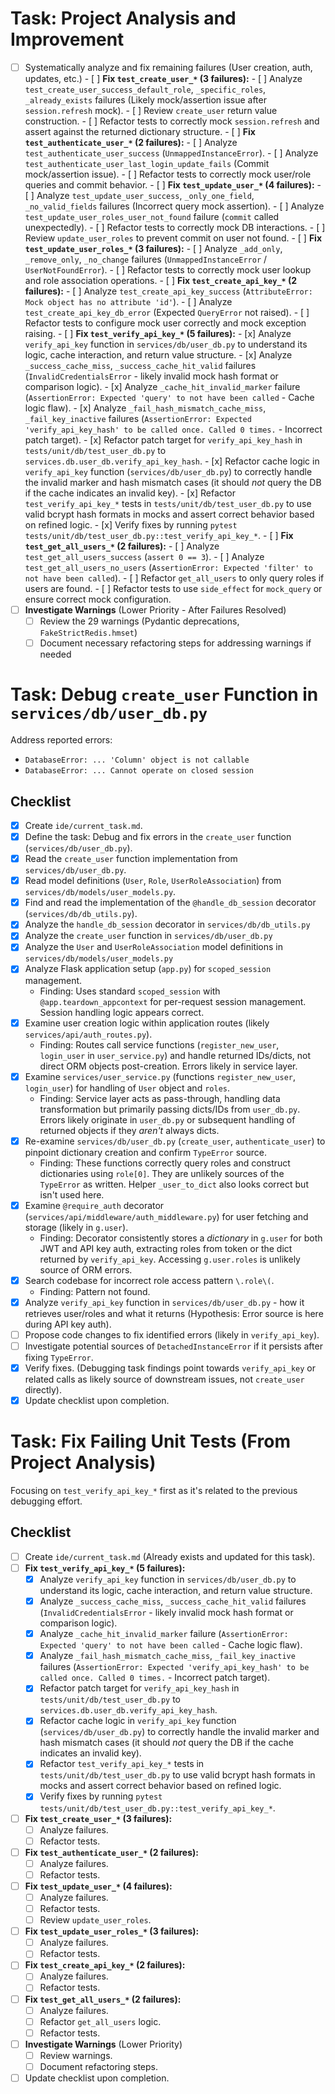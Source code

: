 # Task: Project Analysis and Improvement

- [ ] Systematically analyze and fix remaining failures (User creation, auth, updates, etc.)
      - [ ] **Fix `test_create_user_*` (3 failures):**
        - [ ] Analyze `test_create_user_success_default_role`, `_specific_roles`, `_already_exists` failures (Likely mock/assertion issue after `session.refresh` mock).
        - [ ] Review `create_user` return value construction.
        - [ ] Refactor tests to correctly mock `session.refresh` and assert against the returned dictionary structure.
      - [ ] **Fix `test_authenticate_user_*` (2 failures):**
        - [ ] Analyze `test_authenticate_user_success` (`UnmappedInstanceError`).
        - [ ] Analyze `test_authenticate_user_last_login_update_fails` (Commit mock/assertion issue).
        - [ ] Refactor tests to correctly mock user/role queries and commit behavior.
      - [ ] **Fix `test_update_user_*` (4 failures):**
        - [ ] Analyze `test_update_user_success`, `_only_one_field`, `_no_valid_fields` failures (Incorrect query mock assertion).
        - [ ] Analyze `test_update_user_roles_user_not_found` failure (`commit` called unexpectedly).
        - [ ] Refactor tests to correctly mock DB interactions.
        - [ ] Review `update_user_roles` to prevent commit on user not found.
      - [ ] **Fix `test_update_user_roles_*` (3 failures):**
        - [ ] Analyze `_add_only`, `_remove_only`, `_no_change` failures (`UnmappedInstanceError` / `UserNotFoundError`).
        - [ ] Refactor tests to correctly mock user lookup and role association operations.
      - [ ] **Fix `test_create_api_key_*` (2 failures):**
        - [ ] Analyze `test_create_api_key_success` (`AttributeError: Mock object has no attribute 'id'`).
        - [ ] Analyze `test_create_api_key_db_error` (Expected `QueryError` not raised).
        - [ ] Refactor tests to configure mock user correctly and mock exception raising.
      - [ ] **Fix `test_verify_api_key_*` (5 failures):**
        - [x] Analyze `verify_api_key` function in `services/db/user_db.py` to understand its logic, cache interaction, and return value structure.
        - [x] Analyze `_success_cache_miss`, `_success_cache_hit_valid` failures (`InvalidCredentialsError` - likely invalid mock hash format or comparison logic).
        - [x] Analyze `_cache_hit_invalid_marker` failure (`AssertionError: Expected 'query' to not have been called` - Cache logic flaw).
        - [x] Analyze `_fail_hash_mismatch_cache_miss`, `_fail_key_inactive` failures (`AssertionError: Expected 'verify_api_key_hash' to be called once. Called 0 times.` - Incorrect patch target).
        - [x] Refactor patch target for `verify_api_key_hash` in `tests/unit/db/test_user_db.py` to `services.db.user_db.verify_api_key_hash`.
        - [x] Refactor cache logic in `verify_api_key` function (`services/db/user_db.py`) to correctly handle the invalid marker and hash mismatch cases (it should *not* query the DB if the cache indicates an invalid key).
        - [x] Refactor `test_verify_api_key_*` tests in `tests/unit/db/test_user_db.py` to use valid bcrypt hash formats in mocks and assert correct behavior based on refined logic.
        - [x] Verify fixes by running `pytest tests/unit/db/test_user_db.py::test_verify_api_key_*`.
      - [ ] **Fix `test_get_all_users_*` (2 failures):**
        - [ ] Analyze `test_get_all_users_success` (`assert 0 == 3`).
        - [ ] Analyze `test_get_all_users_no_users` (`AssertionError: Expected 'filter' to not have been called`).
        - [ ] Refactor `get_all_users` to only query roles if users are found.
        - [ ] Refactor tests to use `side_effect` for `mock_query` or ensure correct mock configuration.
- [ ] **Investigate Warnings** (Lower Priority - After Failures Resolved)
    - [ ] Review the 29 warnings (Pydantic deprecations, `FakeStrictRedis.hmset`)
    - [ ] Document necessary refactoring steps for addressing warnings if needed

# Task: Debug `create_user` Function in `services/db/user_db.py`

Address reported errors:
- `DatabaseError: ... 'Column' object is not callable`
- `DatabaseError: ... Cannot operate on closed session`

## Checklist

- [x] Create `ide/current_task.md`.
- [x] Define the task: Debug and fix errors in the `create_user` function (`services/db/user_db.py`).
- [x] Read the `create_user` function implementation from `services/db/user_db.py`.
- [x] Read model definitions (`User`, `Role`, `UserRoleAssociation`) from `services/db/models/user_models.py`.
- [x] Find and read the implementation of the `@handle_db_session` decorator (`services/db/db_utils.py`).
- [x] Analyze the `handle_db_session` decorator in `services/db/db_utils.py`
- [x] Analyze the `create_user` function in `services/db/user_db.py`
- [x] Analyze the `User` and `UserRoleAssociation` model definitions in `services/db/models/user_models.py`
- [x] Analyze Flask application setup (`app.py`) for `scoped_session` management.
    - Finding: Uses standard `scoped_session` with `@app.teardown_appcontext` for per-request session management. Session handling logic appears correct.
- [x] Examine user creation logic within application routes (likely `services/api/auth_routes.py`).
    - Finding: Routes call service functions (`register_new_user`, `login_user` in `user_service.py`) and handle returned IDs/dicts, not direct ORM objects post-creation. Errors likely in service layer.
- [x] Examine `services/user_service.py` (functions `register_new_user`, `login_user`) for handling of `User` object and `roles`.
    - Finding: Service layer acts as pass-through, handling data transformation but primarily passing dicts/IDs from `user_db.py`. Errors likely originate in `user_db.py` or subsequent handling of returned objects if they *aren't* always dicts.
- [x] Re-examine `services/db/user_db.py` (`create_user`, `authenticate_user`) to pinpoint dictionary creation and confirm `TypeError` source.
    - Finding: These functions correctly query roles and construct dictionaries using `role[0]`. They are unlikely sources of the `TypeError` as written. Helper `_user_to_dict` also looks correct but isn't used here.
- [x] Examine `@require_auth` decorator (`services/api/middleware/auth_middleware.py`) for user fetching and storage (likely in `g.user`).
    - Finding: Decorator consistently stores a *dictionary* in `g.user` for both JWT and API key auth, extracting roles from token or the dict returned by `verify_api_key`. Accessing `g.user.roles` is unlikely source of ORM errors.
- [x] Search codebase for incorrect role access pattern `\.role\(`.
    - Finding: Pattern not found.
- [x] Analyze `verify_api_key` function in `services/db/user_db.py` - how it retrieves user/roles and what it returns (Hypothesis: Error source is here during API key auth).
- [ ] Propose code changes to fix identified errors (likely in `verify_api_key`).
- [ ] Investigate potential sources of `DetachedInstanceError` if it persists after fixing `TypeError`.
- [x] Verify fixes. (Debugging task findings point towards `verify_api_key` or related calls as likely source of downstream issues, not `create_user` directly).
- [x] Update checklist upon completion.

# Task: Fix Failing Unit Tests (From Project Analysis)

Focusing on `test_verify_api_key_*` first as it's related to the previous debugging effort.

## Checklist

- [ ] Create `ide/current_task.md` (Already exists and updated for this task).
- [ ] **Fix `test_verify_api_key_*` (5 failures):**
    - [x] Analyze `verify_api_key` function in `services/db/user_db.py` to understand its logic, cache interaction, and return value structure.
    - [x] Analyze `_success_cache_miss`, `_success_cache_hit_valid` failures (`InvalidCredentialsError` - likely invalid mock hash format or comparison logic).
    - [x] Analyze `_cache_hit_invalid_marker` failure (`AssertionError: Expected 'query' to not have been called` - Cache logic flaw).
    - [x] Analyze `_fail_hash_mismatch_cache_miss`, `_fail_key_inactive` failures (`AssertionError: Expected 'verify_api_key_hash' to be called once. Called 0 times.` - Incorrect patch target).
    - [x] Refactor patch target for `verify_api_key_hash` in `tests/unit/db/test_user_db.py` to `services.db.user_db.verify_api_key_hash`.
    - [x] Refactor cache logic in `verify_api_key` function (`services/db/user_db.py`) to correctly handle the invalid marker and hash mismatch cases (it should *not* query the DB if the cache indicates an invalid key).
    - [x] Refactor `test_verify_api_key_*` tests in `tests/unit/db/test_user_db.py` to use valid bcrypt hash formats in mocks and assert correct behavior based on refined logic.
    - [x] Verify fixes by running `pytest tests/unit/db/test_user_db.py::test_verify_api_key_*`.
- [ ] **Fix `test_create_user_*` (3 failures):**
    - [ ] Analyze failures.
    - [ ] Refactor tests.
- [ ] **Fix `test_authenticate_user_*` (2 failures):**
    - [ ] Analyze failures.
    - [ ] Refactor tests.
- [ ] **Fix `test_update_user_*` (4 failures):**
    - [ ] Analyze failures.
    - [ ] Refactor tests.
    - [ ] Review `update_user_roles`.
- [ ] **Fix `test_update_user_roles_*` (3 failures):**
    - [ ] Analyze failures.
    - [ ] Refactor tests.
- [ ] **Fix `test_create_api_key_*` (2 failures):**
    - [ ] Analyze failures.
    - [ ] Refactor tests.
- [ ] **Fix `test_get_all_users_*` (2 failures):**
    - [ ] Analyze failures.
    - [ ] Refactor `get_all_users` logic.
    - [ ] Refactor tests.
- [ ] **Investigate Warnings** (Lower Priority)
    - [ ] Review warnings.
    - [ ] Document refactoring steps.
- [ ] Update checklist upon completion.
